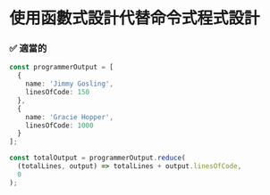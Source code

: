 # 使用函數式設計代替命令式程式設計

<h3 class="adequate">✅ 適當的</h3>

```ts
const programmerOutput = [
  {
    name: 'Jimmy Gosling',
    linesOfCode: 150
  },
  {
    name: 'Gracie Hopper',
    linesOfCode: 1000
  }
];

const totalOutput = programmerOutput.reduce(
  (totalLines, output) => totalLines + output.linesOfCode,
  0
);
```
